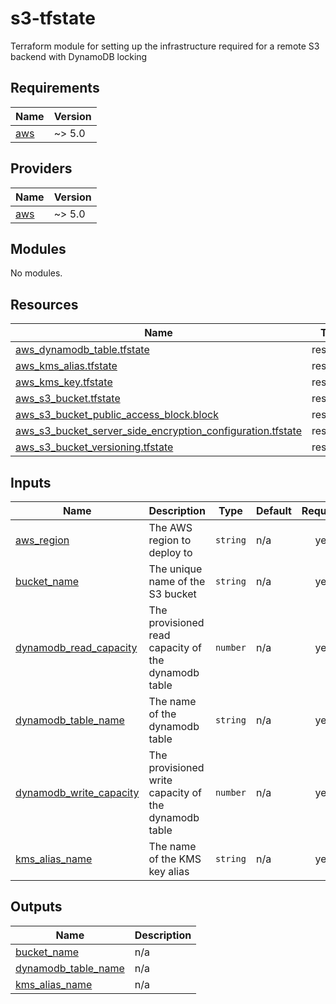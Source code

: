 # s3-tfstate
Terraform module for setting up the infrastructure required for a remote S3 backend with DynamoDB locking

<!-- BEGIN_TF_DOCS -->
## Requirements

| Name | Version |
|------|---------|
| <a name="requirement_aws"></a> [aws](#requirement\_aws) | ~> 5.0 |

## Providers

| Name | Version |
|------|---------|
| <a name="provider_aws"></a> [aws](#provider\_aws) | ~> 5.0 |

## Modules

No modules.

## Resources

| Name | Type |
|------|------|
| [aws_dynamodb_table.tfstate](https://registry.terraform.io/providers/hashicorp/aws/latest/docs/resources/dynamodb_table) | resource |
| [aws_kms_alias.tfstate](https://registry.terraform.io/providers/hashicorp/aws/latest/docs/resources/kms_alias) | resource |
| [aws_kms_key.tfstate](https://registry.terraform.io/providers/hashicorp/aws/latest/docs/resources/kms_key) | resource |
| [aws_s3_bucket.tfstate](https://registry.terraform.io/providers/hashicorp/aws/latest/docs/resources/s3_bucket) | resource |
| [aws_s3_bucket_public_access_block.block](https://registry.terraform.io/providers/hashicorp/aws/latest/docs/resources/s3_bucket_public_access_block) | resource |
| [aws_s3_bucket_server_side_encryption_configuration.tfstate](https://registry.terraform.io/providers/hashicorp/aws/latest/docs/resources/s3_bucket_server_side_encryption_configuration) | resource |
| [aws_s3_bucket_versioning.tfstate](https://registry.terraform.io/providers/hashicorp/aws/latest/docs/resources/s3_bucket_versioning) | resource |

## Inputs

| Name | Description | Type | Default | Required |
|------|-------------|------|---------|:--------:|
| <a name="input_aws_region"></a> [aws\_region](#input\_aws\_region) | The AWS region to deploy to | `string` | n/a | yes |
| <a name="input_bucket_name"></a> [bucket\_name](#input\_bucket\_name) | The unique name of the S3 bucket | `string` | n/a | yes |
| <a name="input_dynamodb_read_capacity"></a> [dynamodb\_read\_capacity](#input\_dynamodb\_read\_capacity) | The provisioned read capacity of the dynamodb table | `number` | n/a | yes |
| <a name="input_dynamodb_table_name"></a> [dynamodb\_table\_name](#input\_dynamodb\_table\_name) | The name of the dynamodb table | `string` | n/a | yes |
| <a name="input_dynamodb_write_capacity"></a> [dynamodb\_write\_capacity](#input\_dynamodb\_write\_capacity) | The provisioned write capacity of the dynamodb table | `number` | n/a | yes |
| <a name="input_kms_alias_name"></a> [kms\_alias\_name](#input\_kms\_alias\_name) | The name of the KMS key alias | `string` | n/a | yes |

## Outputs

| Name | Description |
|------|-------------|
| <a name="output_bucket_name"></a> [bucket\_name](#output\_bucket\_name) | n/a |
| <a name="output_dynamodb_table_name"></a> [dynamodb\_table\_name](#output\_dynamodb\_table\_name) | n/a |
| <a name="output_kms_alias_name"></a> [kms\_alias\_name](#output\_kms\_alias\_name) | n/a |
<!-- END_TF_DOCS -->